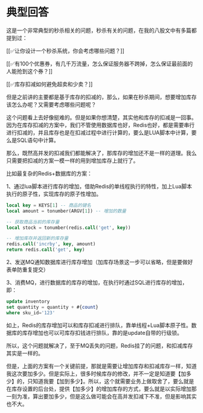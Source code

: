 # 典型回答


这是一个非常典型的秒杀相关的问题，秒杀有关的问题，在我的八股文中有多篇都提到过：



[[✅让你设计一个秒杀系统，你会考虑哪些问题？]]



[[✅有100个优惠券，有几千万流量，怎么保证服务器不跨掉，怎么保证最前面的人能抢到这个券？]]



[[✅库存扣减如何避免超卖和少卖？]]



但是之前讲的主要都是基于库存的扣减的，那么，如果在秒杀期间，想要增加库存该怎么办呢？又需要考虑哪些问题呢？



这个问题看上去好像挺难的。但是如果你想清楚，其实他和库存的扣减是一回事。因为在库存扣减的方案中，我们不管使用数据库也好，Redis也好，都是需要串行进行扣减的，并且库存也是在扣减过程中进行计算的，要么是LUA脚本中计算，要么是SQL语句中计算。



那么，既然高并发的扣减我们都能解决了，那库存的增加还不是一样的道理。我么只需要把扣减的方案一模一样的用到增加库存上就行了。



比如最复杂的Redis+数据库的方案：



1、通过lua脚本进行库存的增加，借助Redis的单线程执行的特性，加上Lua脚本执行的原子性，实现库存的原子性增加。



```sql
local key = KEYS[1] -- 商品的键名
local amount = tonumber(ARGV[1]) -- 增加的数量

-- 获取商品当前的库存量
local stock = tonumber(redis.call('get', key))

-- 增加库存并返回新的库存量
redis.call('incrby', key, amount)
return redis.call('get', key)
```



2、发送MQ通知数据库进行库存增加（加库存场景这一步可以省略，但是要做好表单防重复提交）



3、消费MQ，进行数据库的库存的增加，在执行时通过SQL进行库存的增加，即：



```sql
update inventory 
set quantity = quantity + #{count} 
where sku_id='123'
```



如上，Redis的库存增加可以和库存扣减进行排队，靠单线程+Lua脚本原子性。数据库的库存增加也可以可库存扣钱进行排队，靠的是update自带的行级锁。



所以，这个问题就解决了，至于MQ丢失的问题，Redis挂了的问题，和扣减库存其实是一样的。



但是，上面的方案有一个关键前提，那就是需要让增加库存和扣减库存一样，知道我这次要加多少。但是实际上，很多时候库存的修改，并不一定是知道要【加多少】的，只知道我要【加到多少】。所以，这个就需要业务上做取舍了，要么就是在库存设置的后台处，提供【加多少】的增加库存的方式，要么就是以实际增加那一刻为准，算出要加多少，但是这么做可能会在高并发扣减下不准，但是影响其实也不大。

